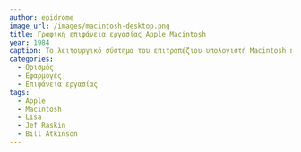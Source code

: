 ```yaml
---
author: epidrome
image_url: /images/macintosh-desktop.png
title: Γραφική επιφάνεια εργασίας Apple Macintosh
year: 1984
caption: Το λειτουργικό σύστημα του επιτραπέζιου υπολογιστή Macintosh ήταν το πρώτο επιτυχημένο εμπορικό γραφικό περιβάλλον εργασίας και το πρώτο που έδωσε πρόσβαση σε πολλές εφαρμογές λογισμικού, ακόμη και σε χρήστες που δεν είχαν γνώσεις υπολογιστών, χάρη στην ευχρηστία του.
categories:
  - Ορισμός
  - Εφαρμογές
  - Επιφάνεια εργασίας
tags:
  - Apple
  - Macintosh
  - Lisa
  - Jef Raskin
  - Bill Atkinson
---
```

